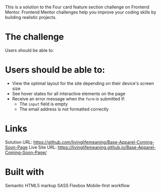 This is a solution to the Four card feature section challenge on Frontend Mentor. Frontend Mentor challenges help you improve your coding skills by building realistic projects.

# The challenge
Users should be able to:

# Users should be able to:

- View the optimal layout for the site depending on their device's screen size
- See hover states for all interactive elements on the page
- Receive an error message when the `form` is submitted if:
  - The `input` field is empty
  - The email address is not formatted correctly
  
# Links
Solution URL: https://github.com/livinglifemeaning/Base-Apparel-Coming-Soon-Page
Live Site URL: https://livinglifemeaning.github.io/Base-Apparel-Coming-Soon-Page/

# Built with
Semantic HTML5 markup
SASS
Flexbox
Mobile-first workflow
